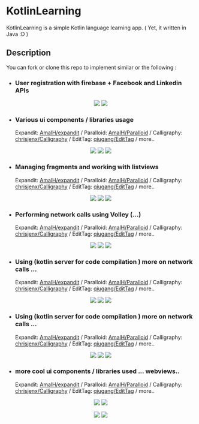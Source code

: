 # KotlinLearning

KotlinLearning is a simple Kotlin language learning app. ( Yet, it written in Java :D )

## Description

You can fork or clone this repo to implement similar or the following :

* ### User registration with firebase + Facebook and Linkedin APIs
<p align="center">
<img src="https://raw.githubusercontent.com/AmalH/Kotlin-Learning/master/screenshots/userRegistration1.gif"/>
 <img src="https://raw.githubusercontent.com/AmalH/Kotlin-Learning/master/screenshots/userRegistration2.png"/>
</p>

* ### Various ui components / libraries usage 
  Expandit: [AmalH/expandit](https://github.com/AmalH/expandit) / Paralloid: [AmalH/Paralloid](https://github.com/AmalH/Paralloid) / Calligraphy: [chrisjenx/Calligraphy](https://github.com/InflationX/Calligraphy) / EditTag: [qiugang/EditTag](https://github.com/qiugang/EditTag) / more..
<p align="center">
<img src="https://raw.githubusercontent.com/AmalH/Kotlin-Learning/master/screenshots/ui1.png"/>
<img src="https://raw.githubusercontent.com/AmalH/Kotlin-Learning/master/screenshots/ui2.png"/>
<img src="https://raw.githubusercontent.com/AmalH/Kotlin-Learning/master/screenshots/ui3.png"/>
</p>

* ### Managing fragments and working with listviews 
  Expandit: [AmalH/expandit](https://github.com/AmalH/expandit) / Paralloid: [AmalH/Paralloid](https://github.com/AmalH/Paralloid) / Calligraphy: [chrisjenx/Calligraphy](https://github.com/InflationX/Calligraphy) / EditTag: [qiugang/EditTag](https://github.com/qiugang/EditTag) / more..
<p align="center">
<img src="https://raw.githubusercontent.com/AmalH/Kotlin-Learning/master/screenshots/listViewsFragmentsAdapters1.png"/>
<img src="https://raw.githubusercontent.com/AmalH/Kotlin-Learning/master/screenshots/listViewsFragmentsAdapters2.png"/>
<img src="https://raw.githubusercontent.com/AmalH/Kotlin-Learning/master/screenshots/listViewsFragmentsAdapters3.png"/>
</p>

* ### Performing network calls using Volley (...)
  Expandit: [AmalH/expandit](https://github.com/AmalH/expandit) / Paralloid: [AmalH/Paralloid](https://github.com/AmalH/Paralloid) / Calligraphy: [chrisjenx/Calligraphy](https://github.com/InflationX/Calligraphy) / EditTag: [qiugang/EditTag](https://github.com/qiugang/EditTag) / more..
<p align="center">
<img src="https://raw.githubusercontent.com/AmalH/Kotlin-Learning/master/screenshots/restapisNetwokcalls1.png"/>
<img src="https://raw.githubusercontent.com/AmalH/Kotlin-Learning/master/screenshots/restapisNetwokcalls2.png"/>
<img src="https://raw.githubusercontent.com/AmalH/Kotlin-Learning/master/screenshots/restapisNetwokcalls3.png"/>
</p>

* ### Using (kotlin server for code compilation ) more on network calls ...
  Expandit: [AmalH/expandit](https://github.com/AmalH/expandit) / Paralloid: [AmalH/Paralloid](https://github.com/AmalH/Paralloid) / Calligraphy: [chrisjenx/Calligraphy](https://github.com/InflationX/Calligraphy) / EditTag: [qiugang/EditTag](https://github.com/qiugang/EditTag) / more..
<p align="center">
<img src="https://raw.githubusercontent.com/AmalH/Kotlin-Learning/master/screenshots/ui1.png"/>
<img src="https://raw.githubusercontent.com/AmalH/Kotlin-Learning/master/screenshots/ui2.png"/>
<img src="https://raw.githubusercontent.com/AmalH/Kotlin-Learning/master/screenshots/ui3.png"/>
</p>

* ### Using (kotlin server for code compilation ) more on network calls ...
  Expandit: [AmalH/expandit](https://github.com/AmalH/expandit) / Paralloid: [AmalH/Paralloid](https://github.com/AmalH/Paralloid) / Calligraphy: [chrisjenx/Calligraphy](https://github.com/InflationX/Calligraphy) / EditTag: [qiugang/EditTag](https://github.com/qiugang/EditTag) / more..
<p align="center">
<img src="https://raw.githubusercontent.com/AmalH/Kotlin-Learning/master/screenshots/kotlinlangServer1.png"/>
<img src="https://raw.githubusercontent.com/AmalH/Kotlin-Learning/master/screenshots/kotlinlangServer2.png"/>
<img src="https://raw.githubusercontent.com/AmalH/Kotlin-Learning/master/screenshots/kotlinlangServer3.png"/>
</p>

* ### more cool ui components / libraries used ... webviews..
  Expandit: [AmalH/expandit](https://github.com/AmalH/expandit) / Paralloid: [AmalH/Paralloid](https://github.com/AmalH/Paralloid) / Calligraphy: [chrisjenx/Calligraphy](https://github.com/InflationX/Calligraphy) / EditTag: [qiugang/EditTag](https://github.com/qiugang/EditTag) / more..
<p align="center">
<img src="https://raw.githubusercontent.com/AmalH/Kotlin-Learning/master/screenshots/ui4.png"/>
<img src="https://raw.githubusercontent.com/AmalH/Kotlin-Learning/master/screenshots/ui5.png"/>
</p>
<p align="center">
<img src="https://raw.githubusercontent.com/AmalH/Kotlin-Learning/master/screenshots/ui6.png"/>
<img src="https://raw.githubusercontent.com/AmalH/Kotlin-Learning/master/screenshots/ui7.png"/>
</p>

